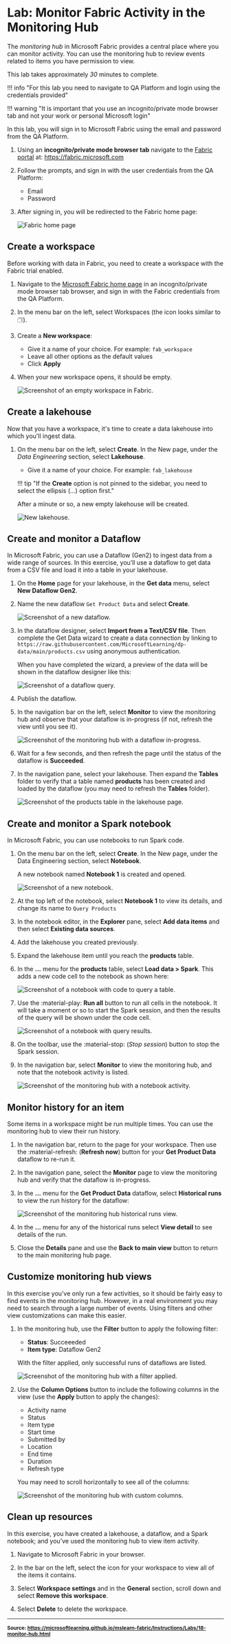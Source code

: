 # Lab: Monitor Fabric Activity in the Monitoring Hub

The *monitoring hub* in Microsoft Fabric provides a central place where you can monitor activity. You can use the monitoring hub to review events related to items you have permission to view.

This lab takes approximately *30* minutes to complete.

!!! info "For this lab you need to navigate to QA Platform and login using the credentials provided"

!!! warning "It is important that you use an incognito/private mode browser tab and not your work or personal Microsoft login"

In this lab, you will sign in to Microsoft Fabric using the email and password from the QA Platform.

1. Using an **incognito/private mode browser tab** navigate to the [Fabric portal](https://app.fabric.microsoft.com/) at: https://fabric.microsoft.com

2. Follow the prompts, and sign in with the user credentials from the QA Platform:
    - Email
    - Password

3. After signing in, you will be redirected to the Fabric home page:

    ![Fabric home page](../img/qa-fabric-home.png)

## Create a workspace

Before working with data in Fabric, you need to create a workspace with the Fabric trial enabled.

1. Navigate to the [Microsoft Fabric home page](https://app.fabric.microsoft.com/home?experience=fabric) in an incognito/private mode browser tab browser, and sign in with the Fabric credentials from the QA Platform.

2. In the menu bar on the left, select Workspaces (the icon looks similar to 🗇).

3. Create a **New workspace**:

    - Give it a name of your choice. For example: `fab_workspace`
    - Leave all other options as the default values
    - Click **Apply**

4. When your new workspace opens, it should be empty.

    ![Screenshot of an empty workspace in Fabric.](../img/new-workspace.png)

## Create a lakehouse

Now that you have a workspace, it's time to create a data lakehouse into which you'll ingest data.

1. On the menu bar on the left, select **Create**. In the New page, under the *Data Engineering* section, select **Lakehouse**.
    - Give it a name of your choice. For example: `fab_lakehouse`

    !!! tip "If the **Create** option is not pinned to the sidebar, you need to select the ellipsis (…) option first."

    After a minute or so, a new empty lakehouse will be created.

    ![New lakehouse.](../img/new-lakehouse.png)

## Create and monitor a Dataflow

In Microsoft Fabric, you can use a Dataflow (Gen2) to ingest data from a wide range of sources. In this exercise, you’ll use a dataflow to get data from a CSV file and load it into a table in your lakehouse.

1. On the **Home** page for your lakehouse, in the **Get data** menu, select **New Dataflow Gen2**.

2. Name the new dataflow `Get Product Data` and select **Create**.

    ![Screenshot of a new dataflow.](../img/18-new-data-flow.png)

3. In the dataflow designer, select **Import from a Text/CSV file**. Then complete the Get Data wizard to create a data connection by linking to `https://raw.githubusercontent.com/MicrosoftLearning/dp-data/main/products.csv` using anonymous authentication.

    When you have completed the wizard, a preview of the data will be shown in the dataflow designer like this:

    ![Screenshot of a dataflow query.](../img/18-data-flow-query.png)

4. Publish the dataflow.

5. In the navigation bar on the left, select **Monitor** to view the monitoring hub and observe that your dataflow is in-progress (if not, refresh the view until you see it).

    ![Screenshot of the monitoring hub with a dataflow in-progress.](../img/18-monitor-dataflow.png)

6. Wait for a few seconds, and then refresh the page until the status of the dataflow is **Succeeded**.

7. In the navigation pane, select your lakehouse. Then expand the **Tables** folder to verify that a table named **products** has been created and loaded by the dataflow (you may need to refresh the **Tables** folder).

    ![Screenshot of the products table in the lakehouse page.](../img/18-products-table.png)

## Create and monitor a Spark notebook

In Microsoft Fabric, you can use notebooks to run Spark code.

1. On the menu bar on the left, select **Create**. In the New page, under the Data Engineering section, select **Notebook**.

    A new notebook named **Notebook 1** is created and opened.

    ![Screenshot of a new notebook.](../img/18-new-notebook.png)

2. At the top left of the notebook, select **Notebook 1** to view its details, and change its name to `Query Products`

3. In the notebook editor, in the **Explorer** pane, select **Add data items** and then select **Existing data sources**.

4. Add the lakehouse you created previously.

5. Expand the lakehouse item until you reach the **products** table.

6. In the **...** menu for the **products** table, select **Load data > Spark**. This adds a new code cell to the notebook as shown here:

    ![Screenshot of a notebook with code to query a table.](../img/18-load-spark.png)

7. Use the :material-play: **Run all** button to run all cells in the notebook. It will take a moment or so to start the Spark session, and then the results of the query will be shown under the code cell.

    ![Screenshot of a notebook with query results.](../img/18-notebook-output.png)

8. On the toolbar, use the  :material-stop: (*Stop session*) button to stop the Spark session.

9. In the navigation bar, select **Monitor** to view the monitoring hub, and note that the notebook activity is listed.

    ![Screenshot of the monitoring hub with a notebook activity.](../img/18-monitor-notebook.png)

## Monitor history for an item

Some items in a workspace might be run multiple times. You can use the monitoring hub to view their run history.

1. In the navigation bar, return to the page for your workspace. Then use the :material-refresh: (**Refresh now**) button for your **Get Product Data** dataflow to re-run it.

2. In the navigation pane, select the **Monitor** page to view the monitoring hub and verify that the dataflow is in-progress.

3. In the **...** menu for the **Get Product Data** dataflow, select **Historical runs** to view the run history for the dataflow:

    ![Screenshot of the monitoring hub historical runs view.](../img/18-historical-runs.png)

4. In the **...** menu for any of the historical runs select **View detail** to see details of the run.

5. Close the **Details** pane and use the **Back to main view** button to return to the main monitoring hub page.

## Customize monitoring hub views

In this exercise you’ve only run a few activities, so it should be fairly easy to find events in the monitoring hub. However, in a real environment you may need to search through a large number of events. Using filters and other view customizations can make this easier.

1. In the monitoring hub, use the **Filter** button to apply the following filter:

    - **Status**: Succeeeded
    - **Item type**: Dataflow Gen2

    With the filter applied, only successful runs of dataflows are listed.

    ![Screenshot of the monitoring hub with a filter applied.](../img/18-monitor-filter.png)

2. Use the **Column Options** button to include the following columns in the view (use the **Apply** button to apply the changes):

    - Activity name
    - Status
    - Item type
    - Start time
    - Submitted by
    - Location
    - End time
    - Duration
    - Refresh type

    You may need to scroll horizontally to see all of the columns:

    ![Screenshot of the monitoring hub with custom columns.](../img/18-monitor-columns.png)

## Clean up resources

In this exercise, you have created a lakehouse, a dataflow, and a Spark notebook; and you’ve used the monitoring hub to view item activity.

1. Navigate to Microsoft Fabric in your browser.

2. In the bar on the left, select the icon for your workspace to view all of the items it contains.

3. Select **Workspace settings** and in the **General** section, scroll down and select **Remove this workspace**.

4. Select **Delete** to delete the workspace.

---
<small><b>Source:
https://microsoftlearning.github.io/mslearn-fabric/Instructions/Labs/18-monitor-hub.html
</b></small>
